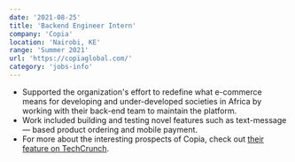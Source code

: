 ```yaml
---
date: '2021-08-25'
title: 'Backend Engineer Intern'
company: 'Copia'
location: 'Nairobi, KE'
range: 'Summer 2021'
url: 'https://copiaglobal.com/'
category: 'jobs-info'
---
```


- Supported the organization's effort to redefine what e-commerce
  means for developing and under-developed societies in Africa
  by working with their back-end team to maintain the platform.
- Work included building and testing novel features such as
  text-message &mdash; based product ordering and mobile payment.
- For more about the interesting prospects of Copia, check out
  [their feature on TechCrunch](https://techcrunch.com/2022/01/18/kenyan-e-commerce-company-copia-global-raises-50m-to-ramp-up-african-expansion/).
